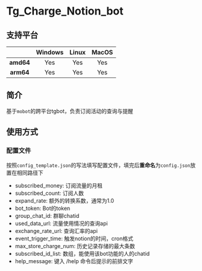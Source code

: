 # Tg_Charge_Notion_bot

## 支持平台

|           | Windows | Linux | MacOS |
| :-------: | :-----: | :---: | :---: |
| **amd64** |   Yes   |  Yes  |  Yes  |
| **arm64** |   Yes   |  Yes  |  Yes  |


## 简介
基于`mobot`的跨平台tgbot，负责订阅活动的查询与提醒

## 使用方式

### 配置文件
按照`config_template.json`的写法填写配置文件，填完后**重命名**为`config.json`放置在相同路径下

- subscribed_money: 订阅流量的月租
- subscribed_count: 订阅人数
- expand_rate: 额外的转换系数，通常为1.0
- bot_token: Bot的token
- group_chat_id: 群聊chatid
- used_data_url: 流量使用情况的查询api
- exchange_rate_url: 查询汇率的api
- event_trigger_time: 触发notion的时间，cron格式
- max_store_charge_num: 历史记录存储的最大条数
- subscribed_id_list: 数组，能使用该bot功能的人的chatid
- help_message: 键入 /help 命令后提示的前排文字
